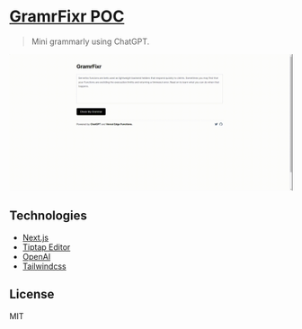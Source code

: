 # [GramrFixr POC](https://gramrfixr-poc.vercel.app)
> Mini grammarly using ChatGPT.

![](https://raw.githubusercontent.com/shahsagarm/gramrfixr/main/public/preview.gif)

## Technologies

- [Next.js](https://nextjs.org/)
- [Tiptap Editor](https://tiptap.dev/)
- [OpenAI](https://platform.openai.com/docs/api-reference/chat/create)
- [Tailwindcss](https://tailwindcss.com/)

## License
MIT

